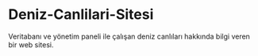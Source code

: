 # Deniz-Canlilari-Sitesi
Veritabanı ve yönetim paneli ile çalışan deniz canlıları hakkında bilgi veren bir web sitesi.
